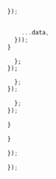 ---
---
















>





```js
```


```js
```







```js
```






>




```js
});
```


```js
```








>



```js
    ...data,
  }));
}
```






```js{3-5}
  };
});
```





>




```js
  };
});
```


```js
  };
});
```




```js
}
```


```js
}
```



```js
});

});
```

















```bash
```


```bash
```


```html
```












